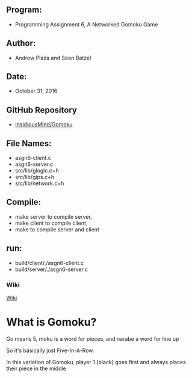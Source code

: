 ## Program: 
 - Programming Assignment 6, A Networked Gomoku Game

## Author:
  - Andrew Plaza and Sean Batzel

## Date:
 - October 31, 2016

## GitHub Repository
 - [InsidiousMind/Gomoku](https://github.com/InsidiousMind/Gomoku)

## File Names:
 - asgn6-client.c
 - asgn6-server.c
 - src/lib/glogic.c+h
 - src/lib/gips.c+h
 - src/lib/network.c+h

## Compile:
 - make server to compile server,
 - make client to compile client,
 - make to compile server and client

## run:
 - build/client/./asgn6-client.c
 - build/server/./asgn6-server.c


### Wiki
[Wiki](https://github.com/InsidiousMind/Gomoku/wiki)

# What is Gomoku?

Go means 5, moku is a word for pieces, and narabe a word for line up

So it's basically just Five-In-A-Row.

In this variation of Gomoku, player 1 (black) goes first and always places their piece in the middle
